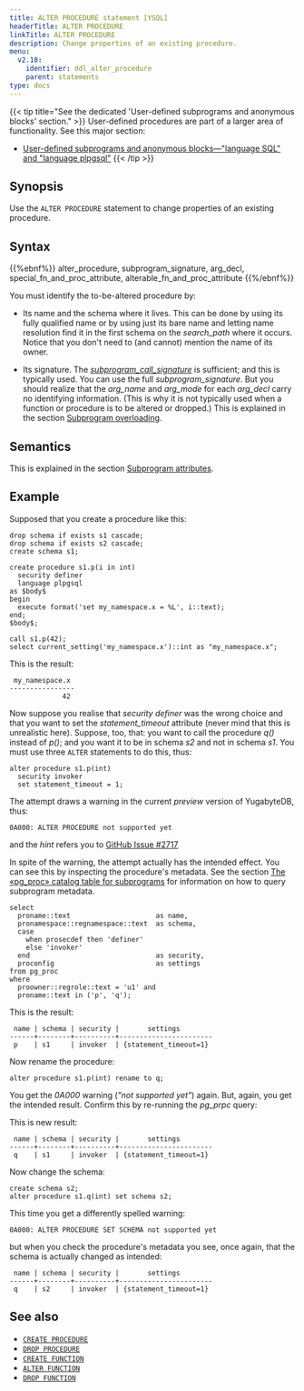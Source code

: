 ```yaml
---
title: ALTER PROCEDURE statement [YSQL]
headerTitle: ALTER PROCEDURE
linkTitle: ALTER PROCEDURE
description: Change properties of an existing procedure.
menu:
  v2.18:
    identifier: ddl_alter_procedure
    parent: statements
type: docs
---
```


{{< tip title="See the dedicated 'User-defined subprograms and anonymous blocks' section." >}}
User-defined procedures are part of a larger area of functionality. See this major section:

- [User-defined subprograms and anonymous blocks—"language SQL" and "language plpgsql"](../../../user-defined-subprograms-and-anon-blocks/)
{{< /tip >}}

## Synopsis

Use the `ALTER PROCEDURE` statement to change properties of an existing procedure.

## Syntax

{{%ebnf%}}
  alter_procedure,
  subprogram_signature,
  arg_decl,
  special_fn_and_proc_attribute,
  alterable_fn_and_proc_attribute
{{%/ebnf%}}

You must identify the to-be-altered procedure by:

- Its name and the schema where it lives. This can be done by using its fully qualified name or by using just its bare name and letting name resolution find it in the first schema on the _search_path_ where it occurs. Notice that you don't need to (and cannot) mention the name of its owner.

- Its signature. The _[subprogram_call_signature](../../../user-defined-subprograms-and-anon-blocks/subprogram-overloading/#subprogram-call-signature)_ is sufficient; and this is typically used. You can use the full _subprogram_signature_. But you should realize that the _arg_name_ and _arg_mode_ for each _arg_decl_ carry no identifying information. (This is why it is not typically used when a function or procedure is to be altered or dropped.) This is explained in the section [Subprogram overloading](../../../user-defined-subprograms-and-anon-blocks/subprogram-overloading/).

## Semantics

This is explained in the section [Subprogram attributes](../../../user-defined-subprograms-and-anon-blocks/subprogram-attributes/).

## Example

Supposed that you create a procedure like this:

```plpgsql
drop schema if exists s1 cascade;
drop schema if exists s2 cascade;
create schema s1;

create procedure s1.p(i in int)
  security definer
  language plpgsql
as $body$
begin
  execute format('set my_namespace.x = %L', i::text);
end;
$body$;

call s1.p(42);
select current_setting('my_namespace.x')::int as "my_namespace.x";
```

This is the result:

```output
 my_namespace.x
----------------
             42
```

Now suppose you realise that _security definer_ was the wrong choice and that you want to set the _statement_timeout_ attribute (never mind that this is unrealistic here). Suppose, too, that: you want to call the procedure _q()_ instead of _p()_; and you want it to be in schema _s2_ and not in schema _s1_. You must use three `ALTER` statements to do this, thus:

```plpgsql
alter procedure s1.p(int)
  security invoker
  set statement_timeout = 1;
```

The attempt draws a warning in the current _preview_ version of YugabyteDB, thus:

```output
0A000: ALTER PROCEDURE not supported yet
```

and the _hint_ refers you to [GitHub Issue #2717](https://github.com/YugaByte/yugabyte-db/issues/2717)

In spite of the warning, the attempt actually has the intended effect. You can see this by inspecting the procedure's metadata. See the section [The «pg_proc» catalog table for subprograms](../../../user-defined-subprograms-and-anon-blocks/pg-proc-catalog-table/) for information on how to  query subprogram metadata.

```plpgsql
select
  proname::text                     as name,
  pronamespace::regnamespace::text  as schema,
  case
    when prosecdef then 'definer'
    else 'invoker'
  end                               as security,
  proconfig                         as settings
from pg_proc
where
  proowner::regrole::text = 'u1' and
  proname::text in ('p', 'q');
```

This is the result:

```output
 name | schema | security |       settings
------+--------+----------+-----------------------
 p    | s1     | invoker  | {statement_timeout=1}
```

Now rename the procedure:

```plpgsql
alter procedure s1.p(int) rename to q;
```

You get the _0A000_ warning (_"not supported yet"_) again. But, again, you get the intended result. Confirm this by re-running the _pg_prpc_ query:

This is new result:

```output
 name | schema | security |       settings
------+--------+----------+-----------------------
 q    | s1     | invoker  | {statement_timeout=1}
```

Now change the schema:


```plpgsql
create schema s2;
alter procedure s1.q(int) set schema s2;
```

This time you get a differently spelled warning:

```output
0A000: ALTER PROCEDURE SET SCHEMA not supported yet
```

but when you check the procedure's metadata you see, once again, that the schema is actually changed as intended:

```output
 name | schema | security |       settings
------+--------+----------+-----------------------
 q    | s2     | invoker  | {statement_timeout=1}
```

## See also

- [`CREATE PROCEDURE`](../ddl_create_procedure)
- [`DROP PROCEDURE`](../ddl_drop_procedure)
- [`CREATE FUNCTION`](../ddl_create_function)
- [`ALTER FUNCTION`](../ddl_alter_function)
- [`DROP FUNCTION`](../ddl_drop_function)
